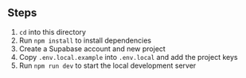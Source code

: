 
## Steps
1. `cd` into this directory
1. Run `npm install` to install dependencies
1. Create a Supabase account and new project
1. Copy `.env.local.example` into `.env.local` and add the project keys
1. Run `npm run dev` to start the local development server